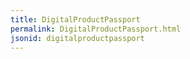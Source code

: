 ```yaml
---
title: DigitalProductPassport
permalink: DigitalProductPassport.html
jsonid: digitalproductpassport
---
```

